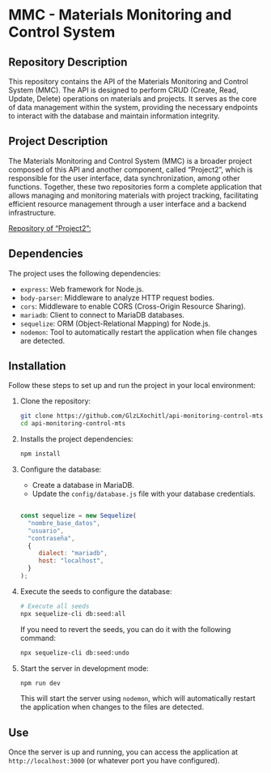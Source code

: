 # MMC - Materials Monitoring and Control System

## Repository Description

This repository contains the API of the Materials Monitoring and Control System (MMC). The API is designed to perform CRUD (Create, Read, Update, Delete) operations on materials and projects. It serves as the core of data management within the system, providing the necessary endpoints to interact with the database and maintain information integrity.

## Project Description 

The Materials Monitoring and Control System (MMC) is a broader project composed of this API and another component, called “Project2”, which is responsible for the user interface, data synchronization, among other functions. Together, these two repositories form a complete application that allows managing and monitoring materials with project tracking, facilitating efficient resource management through a user interface and a backend infrastructure.

[Repository of “Project2”: ](https://example.com)

## Dependencies

The project uses the following dependencies:

- `express`: Web framework for Node.js.
- `body-parser`: Middleware to analyze HTTP request bodies.
- `cors`: Middleware to enable CORS (Cross-Origin Resource Sharing).
- `mariadb`: Client to connect to MariaDB databases.
- `sequelize`: ORM (Object-Relational Mapping) for Node.js.
- `nodemon`: Tool to automatically restart the application when file changes are detected.

## Installation

Follow these steps to set up and run the project in your local environment:

1. Clone the repository:

   ```sh
   git clone https://github.com/GlzLXochitl/api-monitoring-control-mts.git
   cd api-monitoring-control-mts
   ```

2. Installs the project dependencies:

   ```sh
   npm install
   ```

3. Configure the database:

   - Create a database in MariaDB.
   - Update the `config/database.js` file with your database credentials.

   ```javascript

   const sequelize = new Sequelize(
     "nombre_base_datos",
     "usuario",
     "contraseña",
     {
        dialect: "mariadb",
        host: "localhost",
     }
   );

   ```

4. Execute the seeds to configure the database:

   ```sh
   # Execute all seeds
   npx sequelize-cli db:seed:all
   ```

   If you need to revert the seeds, you can do it with the following command:

   ```sh
   npx sequelize-cli db:seed:undo
   ```

5. Start the server in development mode:

   ```sh
   npm run dev
   ```

   This will start the server using `nodemon`, which will automatically restart the application when changes to the files are detected.

## Use

Once the server is up and running, you can access the application at `http://localhost:3000` (or whatever port you have configured).
